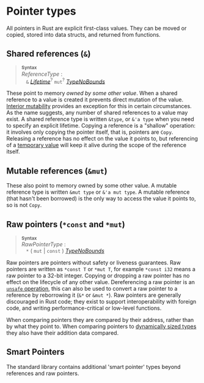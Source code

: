 # Pointer types

All pointers in Rust are explicit first-class values. They can be moved or
copied, stored into data structs, and returned from functions.

## Shared references (`&`)

> **<sup>Syntax</sup>**\
> _ReferenceType_ :\
> &nbsp;&nbsp; `&` [_Lifetime_]<sup>?</sup> `mut`<sup>?</sup> [_TypeNoBounds_]

These point to memory _owned by some other value_. When a shared reference to
a value is created it prevents direct mutation of the value. [Interior
mutability] provides an exception for this in certain circumstances. As the
name suggests, any number of shared references to a value may exist. A shared
reference type is written `&type`, or `&'a type` when you need to specify an
explicit lifetime. Copying a reference is a "shallow" operation: it involves
only copying the pointer itself, that is, pointers are `Copy`. Releasing a
reference has no effect on the value it points to, but referencing of a
[temporary value] will keep it alive during the scope of the reference itself.

## Mutable references (`&mut`)

These also point to memory owned by some other value. A mutable reference type
is written `&mut type` or `&'a mut type`. A mutable reference (that hasn't been
borrowed) is the only way to access the value it points to, so is not `Copy`.

## Raw pointers (`*const` and `*mut`)

> **<sup>Syntax</sup>**\
> _RawPointerType_ :\
> &nbsp;&nbsp; `*` ( `mut` | `const` ) [_TypeNoBounds_]

Raw pointers are pointers without safety or liveness guarantees. Raw pointers
are written as `*const T` or `*mut T`, for example `*const i32` means a raw
pointer to a 32-bit integer. Copying or dropping a raw pointer has no effect
on the lifecycle of any other value. Dereferencing a raw pointer is an
[`unsafe` operation], this can also be used to convert a raw pointer to a
reference by reborrowing it (`&*` or `&mut *`). Raw pointers are generally
discouraged in Rust code; they exist to support interoperability with foreign
code, and writing performance-critical or low-level functions.

When comparing pointers they are compared by their address, rather than by
what they point to. When comparing pointers to [dynamically sized types] they
also have their addition data compared.

## Smart Pointers

The standard library contains additional 'smart pointer' types beyond references
and raw pointers.

[Interior mutability]: interior-mutability.html
[_Lifetime_]: trait-bounds.html
[_TypeNoBounds_]: types.html#type-expressions
[`unsafe` operation]: unsafety.html
[dynamically sized types]: dynamically-sized-types.html
[temporary value]: expressions.html#temporary-lifetimes

